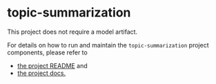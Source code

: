 # topic-summarization

This project does not require a model artifact.

For details on how to run and maintain the `topic-summarization` project components, please refer to
- [the project README](../README.md) and
- [the project docs.](../docs/)
